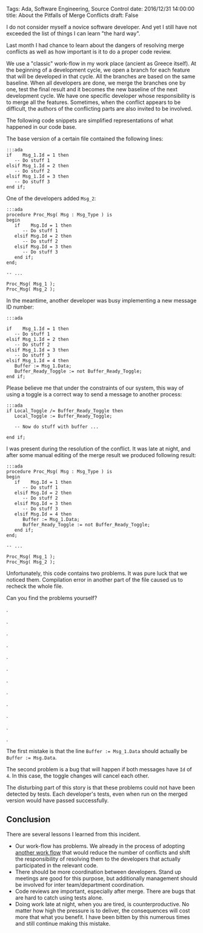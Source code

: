 Tags: Ada,  Software Engineering, Source Control
date: 2016/12/31 14:00:00
title: About the Pitfalls of Merge Conflicts
draft: False

I do not consider myself a novice software developer. And yet I still have not exceeded the list of things I can learn "the hard way".

Last month I had chance to learn about the dangers of resolving merge conflicts as well as how important is it to do a proper code review.

We use a "classic" work-flow in my work place (ancient as Greece itself). At the beginning of a development cycle, we open a branch for each feature that will be developed in that cycle. All the branches are based on the same baseline. When all developers are done, we merge the branches one by one, test the final result and it becomes the new baseline of the next development cycle. We have one specific developer whose responsibility is to merge all the features. Sometimes, when the conflict appears to be difficult, the authors of the conflicting parts are also invited to be involved. 

The following code snippets are simplified representations of what happened in our code base.

The base version of a certain file contained the following lines:


    :::ada
    if    Msg_1.Id = 1 then
       -- Do stuff 1
    elsif Msg_1.Id = 2 then
       -- Do stuff 2
    elsif Msg_1.Id = 3 then
       -- Do stuff 3
    end if;


One of the developers added ```Msg_2```:

    :::ada
    procedure Proc_Msg( Msg : Msg_Type ) is
    begin
       if    Msg.Id = 1 then
          -- Do stuff 1
       elsif Msg.Id = 2 then
          -- Do stuff 2
       elsif Msg.Id = 3 then
          -- Do stuff 3
       end if;
    end;
    
    -- ...
    
    Proc_Msg( Msg_1 );
    Proc_Msg( Msg_2 );

In the meantime, another developer was busy implementing a new message ID number:

    :::ada
    
    if    Msg_1.Id = 1 then
       -- Do stuff 1
    elsif Msg_1.Id = 2 then
       -- Do stuff 2
    elsif Msg_1.Id = 3 then
       -- Do stuff 3
    elsif Msg_1.Id = 4 then
       Buffer := Msg_1.Data;
       Buffer_Ready_Toggle := not Buffer_Ready_Toggle;
    end if;

Please believe me that under the constraints of our system, this way of using a toggle is a correct way to send a message to another process:

    :::ada
    if Local_Toggle /= Buffer_Ready_Toggle then
       Local_Toggle := Buffer_Ready_Toggle;
    
       -- Now do stuff with buffer ...
       
    end if;

I was present during the resolution of the conflict. It was late at night, and after some manual editing of the merge result we produced following result:

    :::ada
    procedure Proc_Msg( Msg : Msg_Type ) is
    begin
       if    Msg.Id = 1 then
          -- Do stuff 1
       elsif Msg.Id = 2 then
          -- Do stuff 2
       elsif Msg.Id = 3 then
          -- Do stuff 3
       elsif Msg.Id = 4 then
          Buffer := Msg_1.Data;
          Buffer_Ready_Toggle := not Buffer_Ready_Toggle;
       end if;
    end;
    
    -- ...
    
    Proc_Msg( Msg_1 );
    Proc_Msg( Msg_2 );

Unfortunately, this code contains two problems. It was pure luck that we noticed them. Compilation error in another part of the file caused us to recheck the whole file.

Can you find the problems yourself?


.

.

.

.

.

.

.

.

.

.

.

.

The first mistake is that the line ```Buffer := Msg_1.Data``` should actually be ```Buffer := Msg.Data```.

The second problem is a bug that will happen if both messages have ```Id``` of ```4```. In this case, the toggle changes will cancel each other.

The disturbing part of this story is that these problems could not have been detected by tests. Each developer's tests, even when run on the merged version would have passed successfully. 


## Conclusion

There are several lessons I learned from this incident.

* Our work-flow has problems. We already in the process of adopting [another work flow](http://nvie.com/posts/a-successful-git-branching-model/) that would reduce the number of conflicts and shift the responsibility of resolving them to the developers that actually participated in the relevant code.
* There should be more coordination between developers. Stand up meetings are good for this purpose, but additionally management should be involved for inter team/department coordination.
* Code reviews are important, especially after merge. There are bugs that are hard to catch using tests alone.
* Doing work late at night, when you are tired, is counterproductive. No matter how high the pressure is to deliver, the consequences will cost more that what you benefit. I have been bitten by this numerous times and still continue making this mistake.
